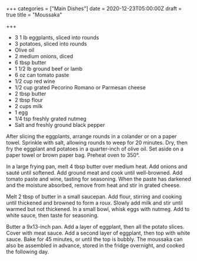 +++
categories = ["Main Dishes"]
date = 2020-12-23T05:00:00Z
draft = true
title = "Moussaka"

+++
* 3 1 lb eggplants, sliced into rounds 
* 3 potatoes, sliced into rounds 
* Olive oil 
* 2 medium onions, diced 
* 6 tbsp butter 
* 1 1/2 lb ground beef or lamb 
* 6 oz can tomato paste 
* 1/2 cup red wine 
* 1/2 cup grated Pecorino Romano or Parmesan cheese 
* 2 tbsp butter 
* 2 tbsp flour 
* 2 cups milk 
* 1 egg 
* 1/4 tsp freshly grated nutmeg 
* Salt and freshly ground black pepper

After slicing the eggplants, arrange rounds in a colander or on a paper towel. Sprinkle with salt, allowing rounds to weep for 20 minutes. Dry, then fry the eggplant and potatoes in a quarter-inch of olive oil. Set aside on a paper towel or brown paper bag. Preheat oven to 350°. 

In a large frying pan, melt 4 tbsp butter over medium heat. Add onions and sauté until softened. Add ground meat and cook until well-browned. Add tomato paste and wine, tasting for seasoning. When the paste has darkened and the moisture absorbed, remove from heat and stir in grated cheese. 

Melt 2 tbsp of butter in a small saucepan. Add flour, stirring and cooking until thickened and browned to form a roux. Slowly add milk and stir until warmed but not thickened. In a small bowl, whisk eggs with nutmeg. Add to white sauce, then taste for seasoning. 

Butter a 9x13-inch pan. Add a layer of eggplant, then all the potato slices. Cover with meat sauce. Add a second layer of eggplant, then top with white sauce. Bake for 45 minutes, or until the top is bubbly. The moussaka can also be assembled in advance, stored in the fridge overnight, and cooked the following day.